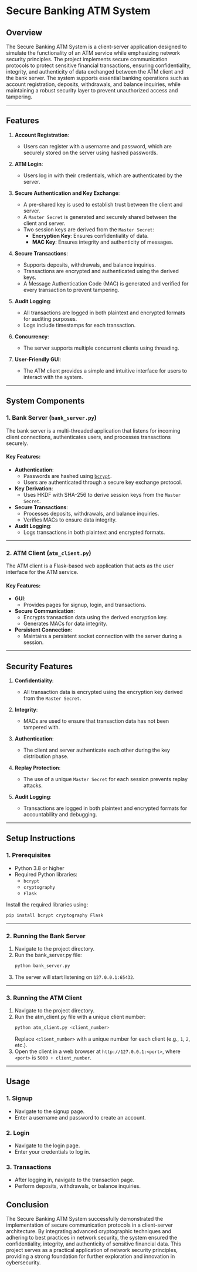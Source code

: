 # **Secure Banking ATM System**

## **Overview**
The Secure Banking ATM System is a client-server application designed to simulate the functionality of an ATM service while emphasizing network security principles. The project implements secure communication protocols to protect sensitive financial transactions, ensuring confidentiality, integrity, and authenticity of data exchanged between the ATM client and the bank server. The system supports essential banking operations such as account registration, deposits, withdrawals, and balance inquiries, while maintaining a robust security layer to prevent unauthorized access and tampering.

---

## **Features**
1. **Account Registration**:
   - Users can register with a username and password, which are securely stored on the server using hashed passwords.

2. **ATM Login**:
   - Users log in with their credentials, which are authenticated by the server.

3. **Secure Authentication and Key Exchange**:
   - A pre-shared key is used to establish trust between the client and server.
   - A `Master Secret` is generated and securely shared between the client and server.
   - Two session keys are derived from the `Master Secret`:
     - **Encryption Key**: Ensures confidentiality of data.
     - **MAC Key**: Ensures integrity and authenticity of messages.

4. **Secure Transactions**:
   - Supports deposits, withdrawals, and balance inquiries.
   - Transactions are encrypted and authenticated using the derived keys.
   - A Message Authentication Code (MAC) is generated and verified for every transaction to prevent tampering.

5. **Audit Logging**:
   - All transactions are logged in both plaintext and encrypted formats for auditing purposes.
   - Logs include timestamps for each transaction.

6. **Concurrency**:
   - The server supports multiple concurrent clients using threading.

7. **User-Friendly GUI**:
   - The ATM client provides a simple and intuitive interface for users to interact with the system.

---

## **System Components**

### **1. Bank Server (`bank_server.py`)**
The bank server is a multi-threaded application that listens for incoming client connections, authenticates users, and processes transactions securely.

#### **Key Features**:
- **Authentication**:
  - Passwords are hashed using [`bcrypt`](https://pypi.org/project/bcrypt/).
  - Users are authenticated through a secure key exchange protocol.
- **Key Derivation**:
  - Uses HKDF with SHA-256 to derive session keys from the `Master Secret`.
- **Secure Transactions**:
  - Processes deposits, withdrawals, and balance inquiries.
  - Verifies MACs to ensure data integrity.
- **Audit Logging**:
  - Logs transactions in both plaintext and encrypted formats.

---

### **2. ATM Client (`atm_client.py`)**
The ATM client is a Flask-based web application that acts as the user interface for the ATM service.

#### **Key Features**:
- **GUI**:
  - Provides pages for signup, login, and transactions.
- **Secure Communication**:
  - Encrypts transaction data using the derived encryption key.
  - Generates MACs for data integrity.
- **Persistent Connection**:
  - Maintains a persistent socket connection with the server during a session.

---

## **Security Features**
1. **Confidentiality**:
   - All transaction data is encrypted using the encryption key derived from the `Master Secret`.

2. **Integrity**:
   - MACs are used to ensure that transaction data has not been tampered with.

3. **Authentication**:
   - The client and server authenticate each other during the key distribution phase.

4. **Replay Protection**:
   - The use of a unique `Master Secret` for each session prevents replay attacks.

5. **Audit Logging**:
   - Transactions are logged in both plaintext and encrypted formats for accountability and debugging.

---

## **Setup Instructions**

### **1. Prerequisites**
- Python 3.8 or higher
- Required Python libraries:
  - `bcrypt`
  - `cryptography`
  - `Flask`

Install the required libraries using:
```bash
pip install bcrypt cryptography Flask
```

---

### **2. Running the Bank Server**
1. Navigate to the project directory.
2. Run the bank_server.py file:
   ```bash
   python bank_server.py
   ```
3. The server will start listening on `127.0.0.1:65432`.

---

### **3. Running the ATM Client**
1. Navigate to the project directory.
2. Run the atm_client.py file with a unique client number:
   ```bash
   python atm_client.py <client_number>
   ```
   Replace `<client_number>` with a unique number for each client (e.g., `1`, `2`, etc.).
3. Open the client in a web browser at `http://127.0.0.1:<port>`, where `<port>` is `5000 + client_number`.

---

## **Usage**

### **1. Signup**
- Navigate to the signup page.
- Enter a username and password to create an account.

### **2. Login**
- Navigate to the login page.
- Enter your credentials to log in.

### **3. Transactions**
- After logging in, navigate to the transaction page.
- Perform deposits, withdrawals, or balance inquiries.

## **Conclusion**
The Secure Banking ATM System successfully demonstrated the implementation of secure communication protocols in a client-server architecture. By integrating advanced cryptographic techniques and adhering to best practices in network security, the system ensured the confidentiality, integrity, and authenticity of sensitive financial data. This project serves as a practical application of network security principles, providing a strong foundation for further exploration and innovation in cybersecurity.
